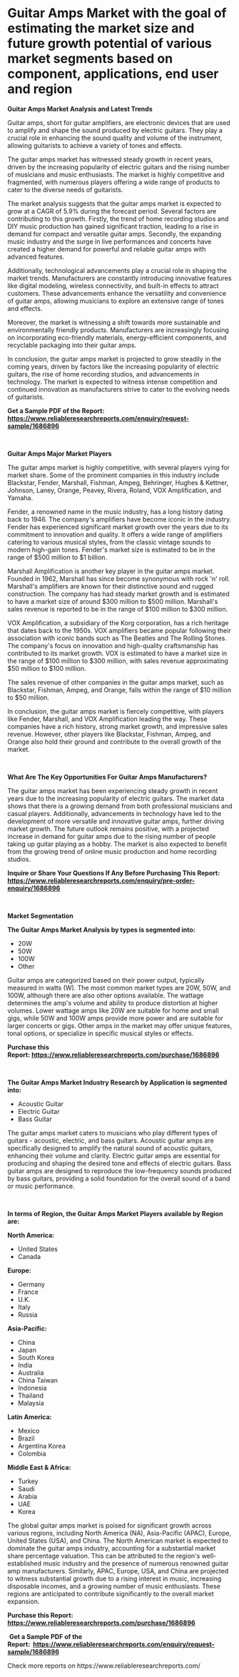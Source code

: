 <p><h1>Guitar Amps Market with the goal of estimating the market size and future growth potential of various market segments based on component, applications, end user and region</h1></p><p><strong>Guitar Amps Market Analysis and Latest Trends</strong></p>
<p><p>Guitar amps, short for guitar amplifiers, are electronic devices that are used to amplify and shape the sound produced by electric guitars. They play a crucial role in enhancing the sound quality and volume of the instrument, allowing guitarists to achieve a variety of tones and effects.</p><p>The guitar amps market has witnessed steady growth in recent years, driven by the increasing popularity of electric guitars and the rising number of musicians and music enthusiasts. The market is highly competitive and fragmented, with numerous players offering a wide range of products to cater to the diverse needs of guitarists.</p><p>The market analysis suggests that the guitar amps market is expected to grow at a CAGR of 5.9% during the forecast period. Several factors are contributing to this growth. Firstly, the trend of home recording studios and DIY music production has gained significant traction, leading to a rise in demand for compact and versatile guitar amps. Secondly, the expanding music industry and the surge in live performances and concerts have created a higher demand for powerful and reliable guitar amps with advanced features.</p><p>Additionally, technological advancements play a crucial role in shaping the market trends. Manufacturers are constantly introducing innovative features like digital modeling, wireless connectivity, and built-in effects to attract customers. These advancements enhance the versatility and convenience of guitar amps, allowing musicians to explore an extensive range of tones and effects.</p><p>Moreover, the market is witnessing a shift towards more sustainable and environmentally friendly products. Manufacturers are increasingly focusing on incorporating eco-friendly materials, energy-efficient components, and recyclable packaging into their guitar amps.</p><p>In conclusion, the guitar amps market is projected to grow steadily in the coming years, driven by factors like the increasing popularity of electric guitars, the rise of home recording studios, and advancements in technology. The market is expected to witness intense competition and continued innovation as manufacturers strive to cater to the evolving needs of guitarists.</p></p>
<p><strong>Get a Sample PDF of the Report:&nbsp; <a href="https://www.reliableresearchreports.com/enquiry/request-sample/1686896">https://www.reliableresearchreports.com/enquiry/request-sample/1686896</a></strong></p>
<p>&nbsp;</p>
<p><strong>Guitar Amps Major Market Players</strong></p>
<p><p>The guitar amps market is highly competitive, with several players vying for market share. Some of the prominent companies in this industry include Blackstar, Fender, Marshall, Fishman, Ampeg, Behringer, Hughes & Kettner, Johnson, Laney, Orange, Peavey, Rivera, Roland, VOX Amplification, and Yamaha.</p><p>Fender, a renowned name in the music industry, has a long history dating back to 1946. The company's amplifiers have become iconic in the industry. Fender has experienced significant market growth over the years due to its commitment to innovation and quality. It offers a wide range of amplifiers catering to various musical styles, from the classic vintage sounds to modern high-gain tones. Fender's market size is estimated to be in the range of $500 million to $1 billion.</p><p>Marshall Amplification is another key player in the guitar amps market. Founded in 1962, Marshall has since become synonymous with rock 'n' roll. Marshall's amplifiers are known for their distinctive sound and rugged construction. The company has had steady market growth and is estimated to have a market size of around $300 million to $500 million. Marshall's sales revenue is reported to be in the range of $100 million to $300 million.</p><p>VOX Amplification, a subsidiary of the Korg corporation, has a rich heritage that dates back to the 1950s. VOX amplifiers became popular following their association with iconic bands such as The Beatles and The Rolling Stones. The company's focus on innovation and high-quality craftsmanship has contributed to its market growth. VOX is estimated to have a market size in the range of $100 million to $300 million, with sales revenue approximating $50 million to $100 million.</p><p>The sales revenue of other companies in the guitar amps market, such as Blackstar, Fishman, Ampeg, and Orange, falls within the range of $10 million to $50 million.</p><p>In conclusion, the guitar amps market is fiercely competitive, with players like Fender, Marshall, and VOX Amplification leading the way. These companies have a rich history, strong market growth, and impressive sales revenue. However, other players like Blackstar, Fishman, Ampeg, and Orange also hold their ground and contribute to the overall growth of the market.</p></p>
<p>&nbsp;</p>
<p><strong>What Are The Key Opportunities For Guitar Amps Manufacturers?</strong></p>
<p><p>The guitar amps market has been experiencing steady growth in recent years due to the increasing popularity of electric guitars. The market data shows that there is a growing demand from both professional musicians and casual players. Additionally, advancements in technology have led to the development of more versatile and innovative guitar amps, further driving market growth. The future outlook remains positive, with a projected increase in demand for guitar amps due to the rising number of people taking up guitar playing as a hobby. The market is also expected to benefit from the growing trend of online music production and home recording studios.</p></p>
<p><strong>Inquire or Share Your Questions If Any Before Purchasing This Report: <a href="https://www.reliableresearchreports.com/enquiry/pre-order-enquiry/1686896">https://www.reliableresearchreports.com/enquiry/pre-order-enquiry/1686896</a></strong></p>
<p>&nbsp;</p>
<p><strong>Market Segmentation</strong></p>
<p><strong>The Guitar Amps Market Analysis by types is segmented into:</strong></p>
<p><ul><li>20W</li><li>50W</li><li>100W</li><li>Other</li></ul></p>
<p><p>Guitar amps are categorized based on their power output, typically measured in watts (W). The most common market types are 20W, 50W, and 100W, although there are also other options available. The wattage determines the amp's volume and ability to produce distortion at higher volumes. Lower wattage amps like 20W are suitable for home and small gigs, while 50W and 100W amps provide more power and are suitable for larger concerts or gigs. Other amps in the market may offer unique features, tonal options, or specialize in specific musical styles or effects.</p></p>
<p><strong>Purchase this Report:&nbsp;<a href="https://www.reliableresearchreports.com/purchase/1686896">https://www.reliableresearchreports.com/purchase/1686896</a></strong></p>
<p>&nbsp;</p>
<p><strong>The Guitar Amps Market Industry Research by Application is segmented into:</strong></p>
<p><ul><li>Acoustic Guitar</li><li>Electric Guitar</li><li>Bass Guitar</li></ul></p>
<p><p>The guitar amps market caters to musicians who play different types of guitars - acoustic, electric, and bass guitars. Acoustic guitar amps are specifically designed to amplify the natural sound of acoustic guitars, enhancing their volume and clarity. Electric guitar amps are essential for producing and shaping the desired tone and effects of electric guitars. Bass guitar amps are designed to reproduce the low-frequency sounds produced by bass guitars, providing a solid foundation for the overall sound of a band or music performance.</p></p>
<p>&nbsp;</p>
<p><strong>In terms of Region, the Guitar Amps Market Players available by Region are:</strong></p>
<p>
    <p> <strong> North America: </strong>
        <ul>
            <li>United States</li>
            <li>Canada</li>
        </ul>
        </p> 
    <p> <strong> Europe: </strong>
        <ul>
            <li>Germany</li>
            <li>France</li>
            <li>U.K.</li>
            <li>Italy</li>
            <li>Russia</li>
        </ul>
        </p> 
    <p> <strong> Asia-Pacific: </strong>
        <ul>
            <li>China</li>
            <li>Japan</li>
            <li>South Korea</li>
            <li>India</li>
            <li>Australia</li>
            <li>China Taiwan</li>
            <li>Indonesia</li>
            <li>Thailand</li>
            <li>Malaysia</li>
        </ul>
        </p> 
    <p> <strong> Latin America: </strong>
        <ul>
            <li>Mexico</li>
            <li>Brazil</li>
            <li>Argentina Korea</li>
            <li>Colombia</li>
        </ul>
        </p> 
    <p> <strong> Middle East & Africa: </strong>
        <ul>
            <li>Turkey</li>
            <li>Saudi</li>
            <li>Arabia</li>
            <li>UAE</li>
            <li>Korea</li>
        </ul>
    </p>
    </p>
<p><p>The global guitar amps market is poised for significant growth across various regions, including North America (NA), Asia-Pacific (APAC), Europe, United States (USA), and China. The North American market is expected to dominate the guitar amps industry, accounting for a substantial market share percentage valuation. This can be attributed to the region's well-established music industry and the presence of numerous renowned guitar amp manufacturers. Similarly, APAC, Europe, USA, and China are projected to witness substantial growth due to a rising interest in music, increasing disposable incomes, and a growing number of music enthusiasts. These regions are anticipated to contribute significantly to the overall market expansion.</p></p>
<p><strong>Purchase this Report: <a href="https://www.reliableresearchreports.com/purchase/1686896">https://www.reliableresearchreports.com/purchase/1686896</a></strong></p>
<p>&nbsp;<strong>Get a Sample PDF of the Report:&nbsp;&nbsp;<a href="https://www.reliableresearchreports.com/enquiry/request-sample/1686896">https://www.reliableresearchreports.com/enquiry/request-sample/1686896</a></strong></p>
<p><strong></strong></p>
<p>Check more reports on https://www.reliableresearchreports.com/</p>